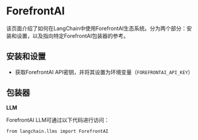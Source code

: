 

ForefrontAI
=====================

该页面介绍了如何在LangChain中使用ForefrontAI生态系统。分为两个部分：安装和设置，以及指向特定ForefrontAI包装器的参考。

安装和设置
---------------

- 获取ForefrontAI API密钥，并将其设置为环境变量（`FOREFRONTAI_API_KEY`）

包装器
---------------

**LLM**

ForefrontAI LLM可通过以下代码进行访问：

```
from langchain.llms import ForefrontAI
```


